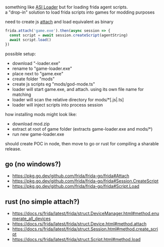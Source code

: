 something like [ASI Loader](https://github.com/ThirteenAG/Ultimate-ASI-Loader) but for loading frida agent scripts.<br>
a "drop-in" solution to load frida scripts into games for modding purposes

need to create js [attach](https://github.com/frida/frida-node/blob/d3b2c753b0e64e68b867fac604f5481b93c6b2d3/lib/index.ts#L175) and load equivalent as binary
```js
frida.attach('game.exe').then(async session => {
  const script = await session.createScript(agentString)
  await script.load()
})
```

possible setup:
 - download "-loader.exe"
 - rename to "game-loader.exe"
 - place next to "game.exe"
 - create folder "mods"
 - create js scripts eg "mods/god-mode.ts"
 - loader will start game.exe, and attach. using its own file name for matching
 - loader will scan the relative directory for mods/*[.js|.ts]
 - loader will inject scripts into process session

how installing mods might look like:
 - download mod.zip
 - extract at root of game folder (extracts game-loader.exe and mods/*)
 - run new game-loader.exe

should create POC in node, then move to go or rust for compiling a sharable release.

go (no windows?)
-
 - https://pkg.go.dev/github.com/frida/frida-go/frida#Attach
 - https://pkg.go.dev/github.com/frida/frida-go/frida#Session.CreateScript
 - https://pkg.go.dev/github.com/frida/frida-go/frida#Script.Load


rust (no simple attach?)
- 
 - https://docs.rs/frida/latest/frida/struct.DeviceManager.html#method.enumerate_all_devices
 - https://docs.rs/frida/latest/frida/struct.Device.html#method.attach
 - https://docs.rs/frida/latest/frida/struct.Session.html#method.create_script
 - https://docs.rs/frida/latest/frida/struct.Script.html#method.load
